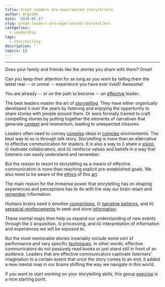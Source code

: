 ```yaml
---
title: Great leaders are experienced storytellers
author: ArgosMs
date: '2019-05-17'
slug: great-leaders-are-experienced-storytellers
categories:
  - Leadership
tags:
  - Storytelling
description: ''
topics: []
---
```


***

Does your family and friends like the stories you share with them? Great!

Can you keep their attention for as long as you want by telling them the latest real -- or unreal -- experience you have ever lived? Awesome!

You are already -- or on the path to become -- an [effective](https://www.emeraldinsight.com/doi/full/10.1108/00197850610704534) leader.

The best leaders master the art of [storytelling](https://www.interaction-design.org/literature/topics/storytelling). They have either organically developed it over the years by listening and enjoying the opportunity to share stories with people around them. Or were formally trained to craft compelling stories by putting together the elements of narratives that generate [context](https://www.theguardian.com/lifeandstyle/2012/jan/15/story-lines-facts) and momentum, leading to unexpected closures.

Leaders often need to convey [complex](http://old.cognitive-edge.com/wp-content/uploads/1998/09/48-Leadership---T-Stewart---Fortune.pdf) ideas in [complex](https://www.emeraldinsight.com/doi/full/10.1108/00251740610663027) environments. The best way to so is through talk story. Storytelling is more than an alternative to effective communication for leaders. It is also a way to i) share a [vision](https://www.emeraldinsight.com/doi/full/10.1108/LODJ-10-2011-0102), ii) motivate collaborators, and iii) reinforce values and beliefs in a way that listeners can easily understand and remember. 

But the reason to resort to storytelling as a means of effective communication is more than reaching explicit pre-established goals. We also need to be aware of the [ethics](https://link.springer.com/article/10.1007/s10551-012-1454-8) of this [art](https://conversionxl.com/blog/the-science-of-storytelling-memory-motivation-and-its-impact-on-cro/). 

The main reason for the immense power that storytelling has on shaping experiences and perceptions has to do with the way our brain retain and [remember](https://www.sciencedirect.com/science/article/pii/S0360131515300889) information.

Humans brains need i) emotion [connections](https://www.edutopia.org/article/neuroscience-narrative-and-memory), ii) [narrative patterns](https://www.jbe-platform.com/content/journals/10.1075/jnlh.1.2-3.04nar), and iii) [sensorial reinforcements](http://www.skillsoft.com/assets/white-papers/SKL_WP_Storytelling-Video-based-Leadership-Training.pdf) to seek and store [information](https://s3.amazonaws.com/academia.edu.documents/51869823/Storytelling_as_Seeds_of_Childrens_Creativity.pdf?AWSAccessKeyId=AKIAIWOWYYGZ2Y53UL3A&Expires=1558095931&Signature=JyyClEcjE26V3YpJTf3jzb7Xpz8%3D&response-content-disposition=inline%3B%20filename%3DStorytelling_The_seeds_of_children_s_cre.pdf). 

These mental maps then help us expand our understanding of new events through the i) acquisition, ii) processing, and iii) interpretation of information and experiences we will be exposed to. 

But the most memorable stories invariably include some sort of performance and very specific [techniques](https://visme.co/blog/7-storytelling-techniques-used-by-the-most-inspiring-ted-presenters/). 
In other words, effective communicators do not passively read books or just stand still in front of an audience. Leaders that are effective communicators captivate listerners' imagination to a certain extent that once the story comes to an end, it added a new mental map in our brains shifting the way we navigate in this world. 

If you want to start working on your storytelling skills, this group [exercise](https://www.canaryhealth.com/wp-content/uploads/2017/05/170609-Exercises-Related-to-Storytelling.pdf) is a nice starting point.


